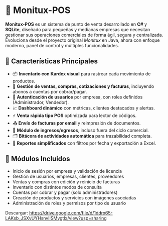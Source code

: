 # 🛒 Monitux-POS

**Monitux-POS** es un sistema de punto de venta desarrollado en **C#** y **SQLite**, diseñado para pequeñas y medianas empresas que necesitan gestionar sus operaciones comerciales de forma ágil, segura y centralizada. Evoluciona desde el proyecto original *Monitux* en Java, ahora con enfoque moderno, panel de control y múltiples funcionalidades.

## 🚀 Características Principales

- 📦 **Inventario con Kardex visual** para rastrear cada movimiento de productos.
- 🧾 **Gestión de ventas, compras, cotizaciones y facturas**, incluyendo abonos a cuentas por cobrar/pagar.
- 🔐 **Autenticación de usuarios** por empresa, con roles definidos (Administrador, Vendedor).
- 📈 **Dashboard dinámico** con métricas, clientes destacados y alertas.
- ⚡ **Venta rápida tipo POS** optimizada para lector de códigos.
- 📤 **Envío de facturas por email** y reimpresión de documentos.
- 🧮 **Módulo de ingresos/egresos**, incluso fuera del ciclo comercial.
- 🗂️ **Bitácora de actividades automática** para trazabilidad completa.
- 📑 **Reportes simplificados** con filtros por fecha y exportación a Excel.

## 🧭 Módulos Incluidos

- Inicio de sesión por empresa y validación de licencia
- Gestión de usuarios, empresas, clientes, proveedores
- Ventas y compras con edición y reinicio de facturas
- Inventario con distintos modos de consulta
- Cuentas por cobrar y pagar (solo administradores)
- Creación de productos y servicios con imágenes asociadas
- Administración de roles y permisos por tipo de usuario

Descargar: https://drive.google.com/file/d/1ddrx65-LAKsb_JSXvUYHsnvlISMvgtlx/view?usp=sharing
